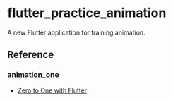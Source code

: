 # flutter_practice_animation

A new Flutter application for training animation.

## Reference

### animation_one

- [Zero to One with Flutter](https://medium.com/flutter/zero-to-one-with-flutter-43b13fd7b354)

